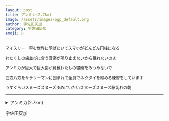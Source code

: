 ```yaml
---
layout: post
title: アンミカ(2.7km)
image: /assets/images/ogp_default.png
author: 宇佐田灰加
category: 宇佐田灰加
emoji: 🐰
---
```


<div class="tanka-area" style="font-size: 90%;"><div class="tanka">
<p>マイスリー　歪む世界に羽ばたいてスマホがどんどん円柱になる</p>
<p>わたくしの歯並びに合う音楽が鳴り止まないから眠れないのよ</p>
<p>アンミカが巨大で巨大歯が綺麗わたしの寝顔をみつめないで</p>
<p>四方八方をサラリーマンに囲まれて全員でネクタイを締める練習をしています</p>
<p>うすぐらいスヌーズスヌーズゆめにいたいスヌーズスヌーズ細切れの朝</p></div></div>

---

<details><summary>アンミカ(2.7km)</summary>
マイスリー　歪む世界に羽ばたいてスマホがどんどん円柱になる<br />
わたくしの歯並びに合う音楽が鳴り止まないから眠れないのよ<br />
アンミカが巨大で巨大歯が綺麗わたしの寝顔をみつめないで<br />
四方八方をサラリーマンに囲まれて全員でネクタイを締める練習をしています<br />
うすぐらいスヌーズスヌーズゆめにいたいスヌーズスヌーズ細切れの朝<br />
<br />
</details>

宇佐田灰加
